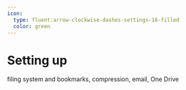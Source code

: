 ```yaml
---
icon:
  type: fluent:arrow-clockwise-dashes-settings-16-filled
  color: green
---
```

# Setting up

filing system and bookmarks, compression, email,  One Drive
